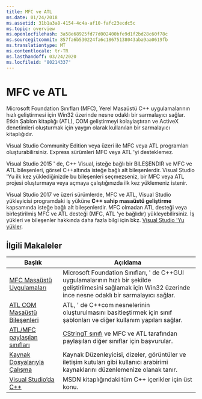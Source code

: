 ```yaml
---
title: MFC ve ATL
ms.date: 01/24/2018
ms.assetid: 31b1a3a8-4154-4c4a-af10-fafc23ecdc5c
ms.topic: overview
ms.openlocfilehash: 3a58e68925fd77d002400bfe9d1f2bd28c60f78c
ms.sourcegitcommit: 857fa6b530224fa6c18675138043aba9aa0619fb
ms.translationtype: MT
ms.contentlocale: tr-TR
ms.lasthandoff: 03/24/2020
ms.locfileid: "80214337"
---
```

# <a name="mfc-and-atl"></a>MFC ve ATL

Microsoft Foundation Sınıfları (MFC), Yerel Masaüstü C++ uygulamalarının hızlı geliştirmesi için Win32 üzerinde nesne odaklı bir sarmalayıcı sağlar. Etkin Şablon kitaplığı (ATL), COM geliştirmeyi kolaylaştıran ve ActiveX denetimleri oluşturmak için yaygın olarak kullanılan bir sarmalayıcı kitaplığıdır.

Visual Studio Community Edition veya üzeri ile MFC veya ATL programları oluşturabilirsiniz. Express sürümleri MFC veya ATL 'yi desteklemez.

Visual Studio 2015 ' de, C++ Visual, isteğe bağlı bir BILEŞENDIR ve MFC ve ATL bileşenleri, görsel C++altında isteğe bağlı alt bileşenlerdir. Visual Studio 'Yu ilk kez yüklediğinizde bu bileşenleri seçmezseniz, bir MFC veya ATL projesi oluşturmaya veya açmaya çalıştığınızda ilk kez yüklemeniz istenir.

Visual Studio 2017 ve üzeri sürümlerde, MFC ve ATL, Visual Studio yükleyicisi programdaki iş yüküne  **C++ sahip masaüstü geliştirme** kapsamında isteğe bağlı alt bileşenlerdir. MFC olmadan ATL desteği veya birleştirilmiş MFC ve ATL desteği (MFC, ATL 'ye bağlıdır) yükleyebilirsiniz. İş yükleri ve bileşenler hakkında daha fazla bilgi için bkz. [Visual Studio 'Yu yükler](/visualstudio/install/install-visual-studio).

## <a name="related-articles"></a>İlgili Makaleler

|Başlık|Açıklama|
|-----------|-----------------|
|[MFC Masaüstü Uygulamaları](../mfc/mfc-desktop-applications.md)|Microsoft Foundation Sınıfları, ' de C++GUI uygulamalarının hızlı bir şekilde geliştirilmesini sağlamak için Win32 üzerinde ince nesne odaklı bir sarmalayıcı sağlar.|
|[ATL COM Masaüstü Bileşenleri](../atl/atl-com-desktop-components.md)|ATL, ' de C++com nesnelerinin oluşturulmasını basitleştirmek için sınıf şablonları ve diğer kullanım yapıları sağlar.|
|[ATL/MFC paylaşılan sınıfları](../atl-mfc-shared/atl-mfc-shared-classes.md)|[CStringT sınıfı](../atl-mfc-shared/reference/cstringt-class.md) ve MFC ve ATL tarafından paylaşılan diğer sınıflar için başvurular.|
|[Kaynak Dosyalarıyla Çalışma](../windows/working-with-resource-files.md)|Kaynak Düzenleyicisi, dizeler, görüntüler ve iletişim kutuları gibi kullanıcı arabirimi kaynaklarını düzenlemenize olanak tanır.|
|[Visual Studio’da C++](../overview/visual-cpp-in-visual-studio.md)|MSDN kitaplığındaki tüm C++ içerikler için üst konu.|
